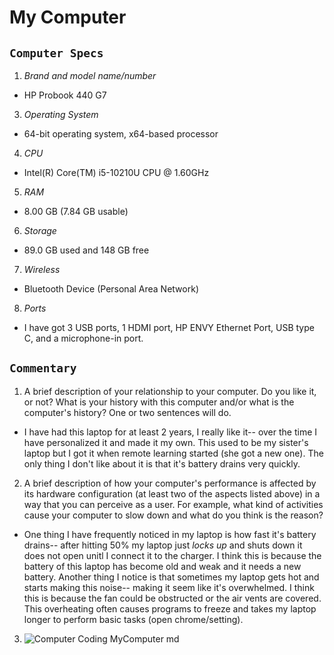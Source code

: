 # My Computer
## `Computer Specs`
1. *Brand and model name/number*
-  HP Probook 440 G7
3. *Operating System*
- 64-bit operating system, x64-based processor
4. *CPU*
- Intel(R) Core(TM) i5-10210U CPU @ 1.60GHz
5. *RAM*
- 8.00 GB (7.84 GB usable)
6. *Storage*
- 89.0 GB used and 148 GB free
7. *Wireless*
- Bluetooth Device (Personal Area Network)
8. *Ports*
- I have got 3 USB ports, 1 HDMI port, HP ENVY Ethernet Port, USB type C, and a microphone-in port.
## `Commentary`
1. A brief description of your relationship to your computer. Do you like it, or not? What is your history with this computer and/or what is the computer's history? One or two sentences will do.
- I have had this laptop for at least 2 years, I really like it-- over the time I have personalized it and made it my own. This used to be my sister's laptop but I got it when remote learning started (she got a new one). The only thing I don't like about it is that it's battery drains very quickly.
2. A brief description of how your computer's performance is affected by its hardware configuration (at least two of the aspects listed above) in a way that you can perceive as a user. For example, what kind of activities cause your computer to slow down and what do you think is the reason?
- One thing I have frequently noticed in my laptop is how fast it's battery drains-- after hitting 50% my laptop just *locks up* and shuts down it does not open unitl I connect it to the charger. I think this is because the battery of this laptop has become old and weak and it needs a new battery. Another thing I notice is that sometimes my laptop gets hot and starts making this noise-- making it seem like it's overwhelmed. I think this is because the fan could be obstructed or the air vents are covered. This overheating often causes programs to freeze and takes my laptop longer to perform basic tasks (open chrome/setting).
3. ![Computer Coding MyComputer md](https://user-images.githubusercontent.com/89731446/131718573-9cd403d9-cb26-462c-886f-63159bb6d14d.jpg)
